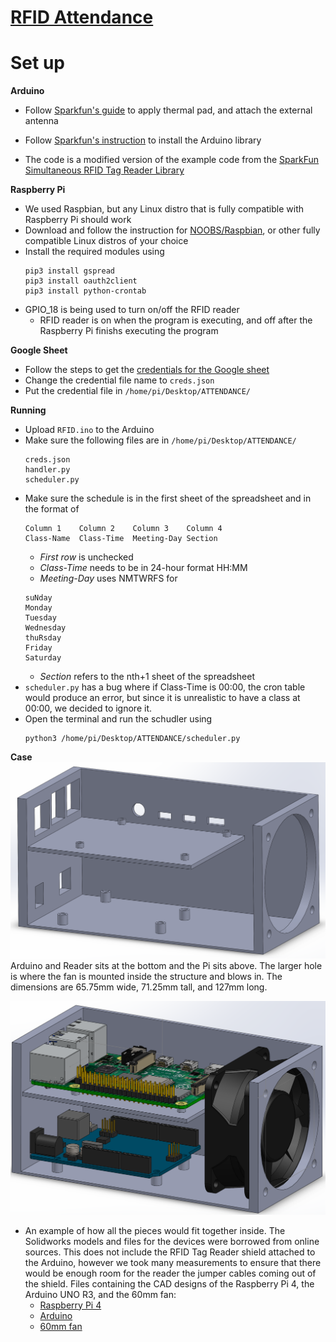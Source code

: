 # [RFID Attendance](https://sites.google.com/view/rfid-project/home)

# Set up

**Arduino**
- Follow [Sparkfun's guide](https://learn.sparkfun.com/tutorials/simultaneous-rfid-tag-reader-hookup-guide/introduction) to apply thermal pad, and attach the external antenna
    
- Follow [Sparkfun's instruction](https://learn.sparkfun.com/tutorials/simultaneous-rfid-tag-reader-hookup-guide/using-the-arduino-library) to install the Arduino library

- The code is a modified version of the example code from the [SparkFun Simultaneous RFID Tag Reader Library](https://github.com/sparkfun/SparkFun_Simultaneous_RFID_Tag_Reader_Library)


**Raspberry Pi**
- We used Raspbian, but any Linux distro that is fully compatible with Raspberry Pi should work
- Download and follow the instruction for [NOOBS/Raspbian](https://www.raspberrypi.org/downloads/), or other fully compatible Linux distros of your choice
- Install the required modules using
    ```
    pip3 install gspread
    pip3 install oauth2client
    pip3 install python-crontab
    ```
- GPIO_18 is being used to turn on/off the RFID reader
    - RFID reader is on when the program is executing, and off after the Raspberry Pi finishs executing the program

**Google Sheet**
- Follow the steps to get the [credentials for the Google sheet](https://gspread.readthedocs.io/en/latest/oauth2.html)
- Change the credential file name to `creds.json`
- Put the credential file in `/home/pi/Desktop/ATTENDANCE/`

**Running**
- Upload `RFID.ino` to the Arduino
- Make sure the following files are in `/home/pi/Desktop/ATTENDANCE/`
    ```
    creds.json
    handler.py
    scheduler.py
    ```
- Make sure the schedule is in the first sheet of the spreadsheet and in the format of
    ```
    Column 1    Column 2    Column 3    Column 4
    Class-Name  Class-Time  Meeting-Day Section
    ```
    - *First row* is unchecked
    - *Class-Time* needs to be in 24-hour format HH:MM
    - *Meeting-Day* uses NMTWRFS for
    ```
    suNday
    Monday
    Tuesday
    Wednesday
    thuRsday
    Friday
    Saturday
    ```
    - *Section* refers to the nth+1 sheet of the spreadsheet
- `scheduler.py` has a bug where if Class-Time is 00:00, the cron table would produce an error, but since it is unrealistic to have a class at 00:00, we decided to ignore it.
- Open the terminal and run the schudler using 
    ```
    python3 /home/pi/Desktop/ATTENDANCE/scheduler.py
    ```

**Case**
![Box](https://github.com/SYKwong/RFID-Attendance/blob/master/Case/box%20screenshot.png)
Arduino and Reader sits at the bottom and the Pi sits above. The larger hole is where the fan is mounted inside the structure and blows in. The dimensions are 65.75mm wide, 71.25mm tall, and 127mm long. 


![BoxWithStuff](https://github.com/SYKwong/RFID-Attendance/blob/master/Case/SLDWORKS_2019-12-02_18-41-10.png)
- An example of how all the pieces would fit together inside. The Solidworks models and files for the devices were borrowed from online sources. This does not include the RFID Tag Reader shield attached to the Arduino, however we took many measurements to ensure that there would be enough room for the reader the jumper cables coming out of the shield. 
Files containing the CAD designs of the Raspberry Pi 4, the Arduino UNO R3, and the 60mm fan: 
    - [Raspberry Pi 4](https://grabcad.com/library/raspberry-pi-4-model-b-1) 
    - [Arduino](https://my.solidworks.com/asset/3f1ffe37-e6ff-4405-ba55-ce50e84128bf)
    - [60mm fan](https://grabcad.com/library/cooling-fan-60x60x25-1)
